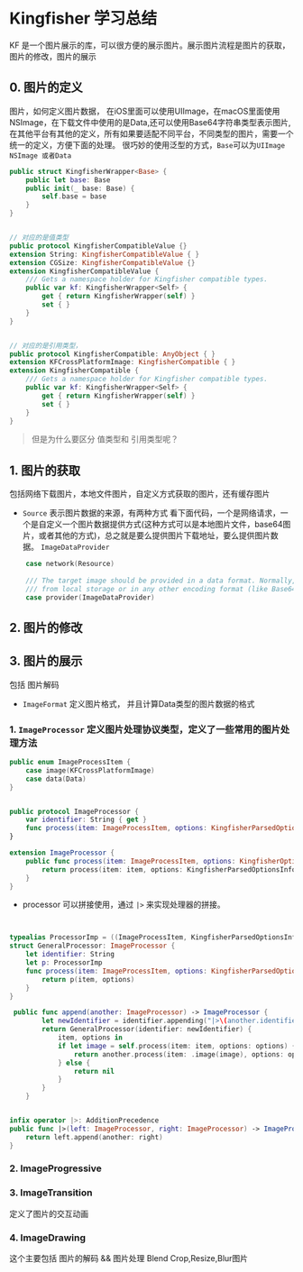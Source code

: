 
# Kingfisher 学习总结

KF 是一个图片展示的库，可以很方便的展示图片。展示图片流程是图片的获取，图片的修改，图片的展示



## 0. **图片的定义**
图片，如何定义图片数据， 在iOS里面可以使用UIImage，在macOS里面使用NSImage，在下载文件中使用的是Data,还可以使用Base64字符串类型表示图片,在其他平台有其他的定义，所有如果要适配不同平台，不同类型的图片，需要一个统一的定义，方便下面的处理。
很巧妙的使用泛型的方式，`Base`可以为`UIImage NSImage 或者Data`

```swift
public struct KingfisherWrapper<Base> {
    public let base: Base
    public init(_ base: Base) {
        self.base = base
    }
}


// 对应的是值类型
public protocol KingfisherCompatibleValue {}
extension String: KingfisherCompatibleValue { }
extension CGSize: KingfisherCompatibleValue {}
extension KingfisherCompatibleValue {
    /// Gets a namespace holder for Kingfisher compatible types.
    public var kf: KingfisherWrapper<Self> {
        get { return KingfisherWrapper(self) }
        set { }
    }
}


// 对应的是引用类型，
public protocol KingfisherCompatible: AnyObject { }
extension KFCrossPlatformImage: KingfisherCompatible { }
extension KingfisherCompatible {
    /// Gets a namespace holder for Kingfisher compatible types.
    public var kf: KingfisherWrapper<Self> {
        get { return KingfisherWrapper(self) }
        set { }
    }
}
```
> 但是为什么要区分 值类型和 引用类型呢？ 






## 1. 图片的获取

包括网络下载图片，本地文件图片，自定义方式获取的图片，还有缓存图片

* `Source` 表示图片数据的来源，有两种方式 看下面代码，一个是网络请求，一个是自定义一个图片数据提供方式(这种方式可以是本地图片文件，base64图片，或者其他的方式)，总之就是要么提供图片下载地址，要么提供图片数据。 `ImageDataProvider`


```swift
    case network(Resource)
    
    /// The target image should be provided in a data format. Normally, it can be an image
    /// from local storage or in any other encoding format (like Base64).
    case provider(ImageDataProvider)

```



## 2. 图片的修改



## 3. 图片的展示

包括 图片解码


* `ImageFormat` 定义图片格式， 并且计算Data类型的图片数据的格式
### 1.  `ImageProcessor` 定义图片处理协议类型，定义了一些常用的图片处理方法 
```swift
public enum ImageProcessItem {
    case image(KFCrossPlatformImage)
    case data(Data)
}


public protocol ImageProcessor {
    var identifier: String { get }
    func process(item: ImageProcessItem, options: KingfisherParsedOptionsInfo) -> KFCrossPlatformImage?
}

extension ImageProcessor {
    public func process(item: ImageProcessItem, options: KingfisherOptionsInfo) -> KFCrossPlatformImage? {
        return process(item: item, options: KingfisherParsedOptionsInfo(options))
    }
}

```

* processor 可以拼接使用，通过 `|>` 来实现处理器的拼接。


```swift


typealias ProcessorImp = ((ImageProcessItem, KingfisherParsedOptionsInfo) -> KFCrossPlatformImage?)
struct GeneralProcessor: ImageProcessor {
    let identifier: String
    let p: ProcessorImp
    func process(item: ImageProcessItem, options: KingfisherParsedOptionsInfo) -> KFCrossPlatformImage? {
        return p(item, options)
    }
}

 public func append(another: ImageProcessor) -> ImageProcessor {
        let newIdentifier = identifier.appending("|>\(another.identifier)")
        return GeneralProcessor(identifier: newIdentifier) {
            item, options in
            if let image = self.process(item: item, options: options) {
                return another.process(item: .image(image), options: options)
            } else {
                return nil
            }
        }
    }


infix operator |>: AdditionPrecedence
public func |>(left: ImageProcessor, right: ImageProcessor) -> ImageProcessor {
    return left.append(another: right)
}


```

### 2. **ImageProgressive**



### 3. **ImageTransition** 
定义了图片的交互动画


### 4. **ImageDrawing**
这个主要包括 图片的解码 && 图片处理 Blend Crop,Resize,Blur图片
